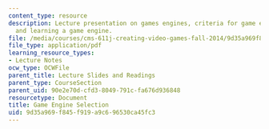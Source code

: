 ```yaml
---
content_type: resource
description: Lecture presentation on games engines, criteria for game engine selection,
  and learning a game engine.
file: /media/courses/cms-611j-creating-video-games-fall-2014/9d35a969f845f919a9c696530ca45fc3_MITCMS_611JF14_Game_Engine.pdf
file_type: application/pdf
learning_resource_types:
- Lecture Notes
ocw_type: OCWFile
parent_title: Lecture Slides and Readings
parent_type: CourseSection
parent_uid: 90e2e70d-cfd3-8049-791c-fa676d936848
resourcetype: Document
title: Game Engine Selection
uid: 9d35a969-f845-f919-a9c6-96530ca45fc3
---
```


